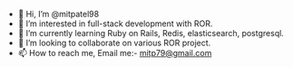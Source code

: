 - 👋 Hi, I’m @mitpatel98
- 👀 I’m interested in full-stack development with ROR.
- 🌱 I’m currently learning Ruby on Rails, Redis, elasticsearch, postgresql.
- 💞️ I’m looking to collaborate on various ROR project.
- 📫 How to reach me, Email me:- mitp79@gmail.com

<!---
mitpatel98/mitpatel98 is a ✨ special ✨ repository because its `README.md` (this file) appears on your GitHub profile.
You can click the Preview link to take a look at your changes.
--->
